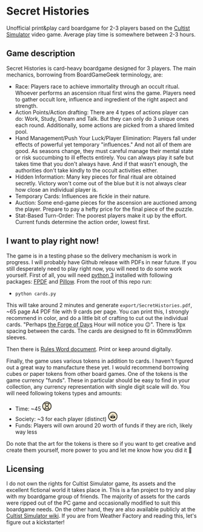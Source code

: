 # Secret Histories

Unofficial print&play card boardgame for 2-3 players based on the [Cultist Simulator](https://store.steampowered.com/app/718670/Cultist_Simulator/) video game. Average play time is somewhere between 2-3 hours.

## Game description

Secret Histories is card-heavy boardgame designed for 3 players. The main mechanics, borrowing from BoardGameGeek terminology, are:
- Race: Players race to achieve immortality through an occult ritual. Whoever performs an ascension ritual first wins the game. Players need to gather occult lore, influence and ingredient of the right aspect and strength.
- Action Points/Action drafting: There are 4 types of actions player can do: Work, Study, Dream and Talk. But they can only do 3 unique ones each round. Additionally, some actions are picked from a shared limited pool.
- Hand Management/Push Your Luck/Player Elimination: Players fall under effects of powerful yet temporary "influences." And not all of them are good. As seasons change, they must careful manage their mental state or risk succumbing to ill effects entirely. You can always play it safe but takes time that you don't always have. And if that wasn't enough, the authorities don't take kindly to the occult activities either.
- Hidden Information: Many key pieces for final ritual are obtained secretly. Victory won't come out of the blue but it is not always clear how close an individual player is.
- Temporary Cards: Influences are fickle in their nature.
- Auction: Some end-game pieces for the ascension are auctioned among the player. Prepare to pay a hefty price for the final piece of the puzzle.
- Stat-Based Turn-Order: The poorest players make it up by the effort. Current funds determine the action order, lowest first.

## I want to play right now!

The game is in a testing phase so the delivery mechanism is work in progress. I will probably have Github release with PDFs in near future. If you still desperately need to play right now, you will need to do some work yourself. First of all, you will need [python 3](https://www.python.org/downloads/) installed with following packages: [FPDF](https://pypi.org/project/fpdf/) and [Pillow](https://pypi.org/project/pillow/). From the root of this repo run:
- `python cards.py`

This will take around 2 minutes and generate `export/SecretHistories.pdf`, ~65 page A4 PDF file with 9 cards per page. You can print this, I strongly recommend in color, and do a little bit of crafting to cut out the individual cards. "Perhaps [the Forge of Days](https://cultistsimulator.fandom.com/wiki/The_Forge_of_Days) Hour will notice you 😉". There is 1px spacing between the cards. The cards are designed to fit in 60mmx90mm sleeves.

Then there is [Rules Word document](Rules.docx). Print or keep around digitally.

Finally, the game uses various tokens in addition to cards. I haven't figured out a great way to manufacture these yet. I would recommend borrowing cubes or paper tokens from other board games. One of the tokens is the game currency "funds". These in particular should be easy to find in your collection, any currency representation with single digit scale will do. You will need following tokens types and amounts:
- Time: ~45 <img src="assets/Time.png" width="24">
- Society: ~3 for each player (distinct) <img src="assets/society.png" width="24">
- Funds: Players will own around 20 worth of funds if they are rich, likely way less

Do note that the art for the tokens is there so if you want to get creative and create them yourself, more power to you and let me know how you did it 🥰

## Licensing

I do not own the rights for Cultist Simulator game, its assets and the excellent fictional world it takes place in. This is a fan project to try and play with my boardgame group of friends. The majority of assets for the cards were ripped out of the PC game and occasionally modified to suit this boardgame needs. On the other hand, they are also available publicly at the [Cultist Simulator wiki](https://cultistsimulator.fandom.com/). If you are from Weather Factory and reading this, let's figure out a kickstarter!